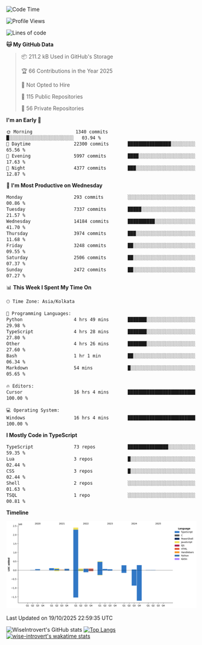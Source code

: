 <!--START_SECTION:waka-->
![Code Time](http://img.shields.io/badge/Code%20Time-4%2C395%20hrs%2056%20mins-blue)

![Profile Views](http://img.shields.io/badge/Profile%20Views-0-blue)

![Lines of code](https://img.shields.io/badge/From%20Hello%20World%20I%27ve%20Written-4.2%20million%20lines%20of%20code-blue)

**🐱 My GitHub Data** 

> 📦 211.2 kB Used in GitHub's Storage 
 > 
> 🏆 66 Contributions in the Year 2025
 > 
> 🚫 Not Opted to Hire
 > 
> 📜 115 Public Repositories 
 > 
> 🔑 56 Private Repositories 
 > 
**I'm an Early 🐤** 

```text
🌞 Morning                1340 commits        █░░░░░░░░░░░░░░░░░░░░░░░░   03.94 % 
🌆 Daytime                22300 commits       ████████████████░░░░░░░░░   65.56 % 
🌃 Evening                5997 commits        ████░░░░░░░░░░░░░░░░░░░░░   17.63 % 
🌙 Night                  4377 commits        ███░░░░░░░░░░░░░░░░░░░░░░   12.87 % 
```
📅 **I'm Most Productive on Wednesday** 

```text
Monday                   293 commits         ░░░░░░░░░░░░░░░░░░░░░░░░░   00.86 % 
Tuesday                  7337 commits        █████░░░░░░░░░░░░░░░░░░░░   21.57 % 
Wednesday                14184 commits       ██████████░░░░░░░░░░░░░░░   41.70 % 
Thursday                 3974 commits        ███░░░░░░░░░░░░░░░░░░░░░░   11.68 % 
Friday                   3248 commits        ██░░░░░░░░░░░░░░░░░░░░░░░   09.55 % 
Saturday                 2506 commits        ██░░░░░░░░░░░░░░░░░░░░░░░   07.37 % 
Sunday                   2472 commits        ██░░░░░░░░░░░░░░░░░░░░░░░   07.27 % 
```


📊 **This Week I Spent My Time On** 

```text
🕑︎ Time Zone: Asia/Kolkata

💬 Programming Languages: 
Python                   4 hrs 49 mins       ███████░░░░░░░░░░░░░░░░░░   29.98 % 
TypeScript               4 hrs 28 mins       ███████░░░░░░░░░░░░░░░░░░   27.80 % 
Other                    4 hrs 26 mins       ███████░░░░░░░░░░░░░░░░░░   27.60 % 
Bash                     1 hr 1 min          ██░░░░░░░░░░░░░░░░░░░░░░░   06.34 % 
Markdown                 54 mins             █░░░░░░░░░░░░░░░░░░░░░░░░   05.65 % 

🔥 Editors: 
Cursor                   16 hrs 4 mins       █████████████████████████   100.00 % 

💻 Operating System: 
Windows                  16 hrs 4 mins       █████████████████████████   100.00 % 
```

**I Mostly Code in TypeScript** 

```text
TypeScript               73 repos            ███████████████░░░░░░░░░░   59.35 % 
Lua                      3 repos             █░░░░░░░░░░░░░░░░░░░░░░░░   02.44 % 
CSS                      3 repos             █░░░░░░░░░░░░░░░░░░░░░░░░   02.44 % 
Shell                    2 repos             ░░░░░░░░░░░░░░░░░░░░░░░░░   01.63 % 
TSQL                     1 repo              ░░░░░░░░░░░░░░░░░░░░░░░░░   00.81 % 
```



**Timeline**

![Lines of Code chart](https://raw.githubusercontent.com/wise-introvert/wise-introvert/master/assets/bar_graph.png)


 Last Updated on 19/10/2025 22:59:35 UTC
<!--END_SECTION:waka-->

![WiseIntrovert's GitHub stats](https://github-readme-stats.vercel.app/api?username=wise-introvert&count_private=true&show_icons=true)
[![Top Langs](https://github-readme-stats.vercel.app/api/top-langs/?username=wise-introvert&langs_count=10)](https://github.com/anuraghazra/github-readme-stats)
[![wise-introvert's wakatime stats](https://github-readme-stats.vercel.app/api/wakatime?username=wiseintrovert)](https://github.com/anuraghazra/github-readme-stats)

